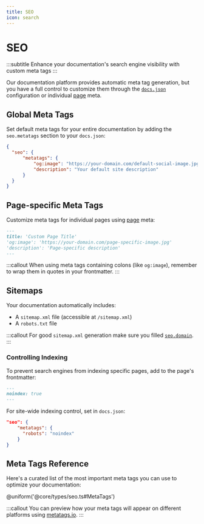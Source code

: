 ```yaml
---
title: SEO
icon: search
---
```


# SEO

:::subtitle
Enhance your documentation's search engine visibility with custom meta tags
:::

Our documentation platform provides automatic meta tag generation, but you have a full control to customize them through the [`docs.json`](/docs/guides/settings) configuration or individual [page](/docs/guides/pages) meta.

## Global Meta Tags

Set default meta tags for your entire documentation by adding the `seo.metatags` section to your `docs.json`:

```json
{
  "seo": {
      "metatags": {
          "og:image": "https://your-domain.com/default-social-image.jpg",
          "description": "Your default site description"
      }
  }
}
```

## Page-specific Meta Tags

Customize meta tags for individual pages using [page](/docs/guides/pages) meta:

```md
---
title: 'Custom Page Title'
'og:image': 'https://your-domain.com/page-specific-image.jpg'
'description': 'Page-specific description'
---
```

:::callout
  When using meta tags containing colons (like `og:image`), remember to wrap them in quotes in your frontmatter.
:::

## Sitemaps

Your documentation automatically includes:
- A `sitemap.xml` file (accessible at `/sitemap.xml`)
- A `robots.txt` file

:::callout
For good `sitemap.xml` generation make sure you filled [`seo.domain`](/docs/guides/settings).
:::

### Controlling Indexing

To prevent search engines from indexing specific pages, add to the page's frontmatter:

```md
---
noindex: true
---
```

For site-wide indexing control, set in `docs.json`:

```json
"seo": {
    "metatags": {
      "robots": "noindex"
    }
}
```

## Meta Tags Reference

Here's a curated list of the most important meta tags you can use to optimize your documentation:

@uniform('@core/types/seo.ts#MetaTags')

:::callout
  You can preview how your meta tags will appear on different platforms using [metatags.io](https://metatags.io/).
:::
